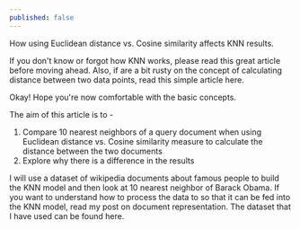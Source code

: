 ```yaml
---
published: false
---
```

How using Euclidean distance vs. Cosine similarity affects KNN results.

If you don't know or forgot how KNN works, please read this great article before moving ahead. Also, if are a bit rusty on the concept of calculating distance between two data points, read this simple article here.

Okay! Hope you're now comfortable with the basic concepts. 

The aim of this article is to - 
1. Compare 10 nearest neighbors of a query document when using Euclidean distance vs. Cosine similarity measure to calculate the distance between the two documents
2. Explore why there is a difference in the results

I will use a dataset of wikipedia documents about famous people to build the KNN model and then look at 10 nearest neighbor of Barack Obama. If you want to understand how to process the data to so that it can be fed into the KNN model, read my post on document representation. The dataset that I have used can be found here.

